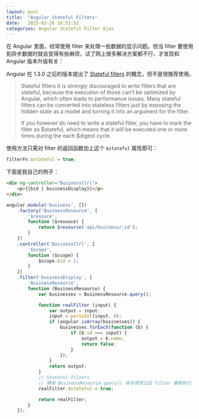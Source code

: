 ```yaml
---
layout: post
title:  "Angular Stateful Filters"
date:   2015-02-26 16:53:52
categories: Angular Stateful Filter Ajax
---
```


在 Angular 里面，经常使用 filter 来处理一些数据的显示问题。但当 filter 要使用到异步数据时就会变得有些麻烦，试了网上很多解决方案都不行，才发现和 Angular 版本升级有关：

Angular 在 1.3.0 之后的版本提出了 [Stateful filters](https://docs.angularjs.org/guide/filter) 的概念，但不是很推荐使用。

> Stateful filters
> It is strongly discouraged to write filters that are stateful, because the execution of those can't be optimized by Angular, which often leads to performance issues. Many stateful filters can be converted into stateless filters just by exposing the hidden state as a model and turning it into an argument for the filter.
> 
> If you however do need to write a stateful filter, you have to mark the filter as $stateful, which means that it will be executed one or more times during the each $digest cycle.

使用方法只需对 filter 的返回函数加上这个 `$stateful` 属性即可：

```javascript
filterFn.$stateful = true;
```

下面是我自己的例子：

```html
<div ng-controller="BusinessCtrl">
    <p>{{bid | businessDisplay}}</p>
</div>
```

```javascript
angular.module('business', [])
    .factory('BusinessResource', [
        '$resouce',
        function ($resouce) {
            return $resource('api/business/:id');
        }
    ])
    .controller('BusinessCtrl', [
        '$scope',
        function ($scope) {
            $scope.bid = 1;
        }
    ])
    .filter('businessDisplay', [
        'BusinessResource',
        function (BusinessResource) {
            var businesses = BusinessResource.query();

            function realFilter (input) {
                var output = input;
                input = parseInt(input, 0);
                if (angular.isArray(businesses)) {
                    businesses.forEach(function (b) {
                        if (b.id === input) {
                            output = b.name;
                            return false;
                        }
                    });
                }
                return output;
            }
            // Stateful filters
            // 确保 BusinessResource.query() 异步请求之后 filter 重新执行
            realFilter.$stateful = true;

            return realFilter;
        }
    ]);
```
